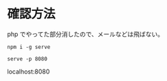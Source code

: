 # 確認方法

php でやってた部分消したので、メールなどは飛ばない。

```
npm i -g serve
```

```
serve -p 8080
```

localhost:8080
